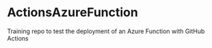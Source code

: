 # ActionsAzureFunction

Training repo to test the deployment of an Azure Function with GitHub Actions
